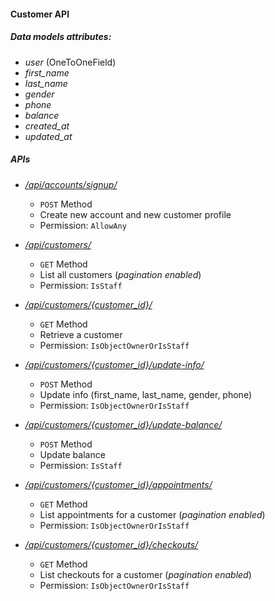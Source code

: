 #### Customer API

##### Data models attributes:
- _user_ (OneToOneField)
- _first_name_ 
- _last_name_
- _gender_
- _phone_
- _balance_
- _created_at_
- _updated_at_

##### APIs
-  *<ins> /api/accounts/signup/ </ins>*
    - `POST` Method 
    - Create new account and new customer profile
    - Permission: `AllowAny`
    
    
-  *<ins> /api/customers/ </ins>*
    - `GET` Method
    - List all customers (_pagination enabled_)
    - Permission: `IsStaff`
    
- *<ins>/api/customers/{customer_id}/</ins>*
    - `GET` Method
    - Retrieve a customer
    - Permission: `IsObjectOwnerOrIsStaff`


- *<ins>/api/customers/{customer_id}/update-info/</ins>*
    - `POST` Method
    - Update info (first_name, last_name, gender, phone)
    - Permission: `IsObjectOwnerOrIsStaff`
    
    
- *<ins>/api/customers/{customer_id}/update-balance/</ins>*
    - `POST` Method
    - Update balance
    - Permission: `IsStaff`


- *<ins>/api/customers/{customer_id}/appointments/</ins>* 
    - `GET` Method
    - List appointments for a customer (_pagination enabled_)
    - Permission: `IsObjectOwnerOrIsStaff`
   
   
- *<ins>/api/customers/{customer_id}/checkouts/</ins>* 
    - `GET` Method
    - List checkouts for a customer (_pagination enabled_)
    - Permission: `IsObjectOwnerOrIsStaff`